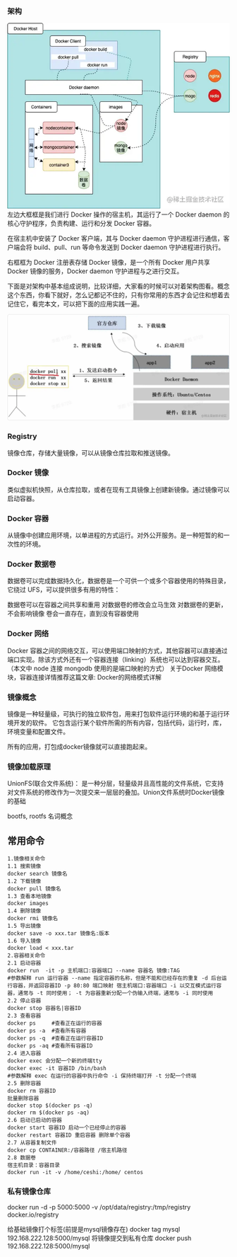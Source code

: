 ### 架构

![](./1.awebp)
左边大框框是我们进行 Docker 操作的宿主机，其运行了一个 Docker daemon 的核心守护程序，负责构建、运行和分发 Docker 容器。


在宿主机中安装了 Docker 客户端，其与 Docker daemon 守护进程进行通信，客户端会将 build、pull、run 等命令发送到  Docker daemon 守护进程进行执行。


右框框为 Docker 注册表存储 Docker 镜像，是一个所有 Docker 用户共享 Docker 镜像的服务，Docker daemon 守护进程与之进行交互。


下面是对架构中基本组成说明，比较详细，大家看的时候可以对着架构图看。概念这个东西，你看下就好，怎么记都记不住的，只有你常用的东西才会记住和想着去记住它，看完本文，可以把下面的应用实践一遍。

![](./2.awebp)
### Registry
镜像仓库，存储大量镜像，可以从镜像仓库拉取和推送镜像。

### Docker 镜像
类似虚拟机快照，从仓库拉取，或者在现有工具镜像上创建新镜像。通过镜像可以启动容器。
### Docker 容器
从镜像中创建应用环境，以单进程的方式运行。对外公开服务。是一种短暂的和一次性的环境。
### Docker 数据卷
数据卷可以完成数据持久化，数据卷是一个可供一个或多个容器使用的特殊目录，它绕过 UFS，可以提供很多有用的特性：

数据卷可以在容器之间共享和重用
对数据卷的修改会立马生效
对数据卷的更新，不会影响镜像
卷会一直存在，直到没有容器使用

### Docker 网络
Docker 容器之间的网络交互，可以使用端口映射的方式，其他容器可以直接通过端口实现。除该方式外还有一个容器连接（linking）系统也可以达到容器交互。（本文中 node 连接 mongodb 使用的是端口映射的方式）
关于Docker 网络模块，容器连接详情推荐这篇文章:
Docker的网络模式详解

### 镜像概念

镜像是一种轻量级，可执行的独立软件包，用来打包软件运行环境的和基于运行环境开发的软件。 它包含运行某个软件所需的所有内容，包括代码，运行时，库，环境变量和配置文件。

所有的应用，打包成docker镜像就可以直接跑起来。 

### 镜像加载原理

UnionFS(联合文件系统)： 是一种分层，轻量级并且高性能的文件系统，它支持对文件系统的修改作为一次提交来一层层的叠加。Union文件系统时Docker镜像的基础

bootfs, rootfs 名词概念
 

## 常用命令

```
1.镜像相关命令
1.1 搜索镜像
docker search 镜像名
1.2 下载镜像
docker pull 镜像名
1.3 查看本地镜像
docker images
1.4 删除镜像
docker rmi 镜像名
1.5 导出镜像
docker save -o xxx.tar 镜像名:版本
1.6 导入镜像
docker load < xxx.tar
2.容器相关命令
2.1 启动容器
docker run  -it -p 主机端口:容器端口 --name 容器名 镜像:TAG
#参数解释 run 运行容器 --name 指定容器的名称，但是不能和已经存在的重复 -d 后台运行容器，并返回容器ID -p 80:80 端口映射 宿主机端口:容器端口 -i 以交互模式运行容器，通常与 -t 同时使用； -t 为容器重新分配一个伪输入终端，通常与 -i 同时使用
2.2 停止容器
docker stop 容器名|容器ID
2.3 查看容器
docker ps     #查看正在运行的容器
docker ps -a  #查看所有容器
docker ps -q  #查看正在运行容器ID
docker ps -aq #查看所有容器ID
2.4 进入容器 
docker exec 会分配一个新的终端tty
docker exec -it 容器ID /bin/bash
#参数解释 exec 在运行的容器中执行命令 -i 保持终端打开 -t 分配一个终端
2.5 删除容器
docker rm 容器ID
批量删除容器
docker stop $(docker ps -q)
docker rm $(docker ps -aq)
2.6 启动已启动的容器
docker start 容器ID 启动一个已经停止的容器
docker restart 容器ID 重启容器 删除单个容器
2.7 从容器复制文件
docker cp CONTAINER:/容器路径 /宿主机路径
2.8 数据卷
宿主机目录：容器目录
docker run -it -v /home/ceshi:/home/ centos
```



### 私有镜像仓库

docker run -d -p 5000:5000 -v /opt/data/registry:/tmp/registry docker.io/registry


给基础镜像打个标签(前提是mysql镜像存在)
docker tag mysql 192.168.222.128:5000/mysql 
将镜像提交到私有仓库 
docker push 192.168.222.128:5000/mysql 



